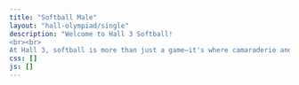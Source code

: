 ```yaml
---
title: "Softball Male"
layout: "hall-olympiad/single"
description: "Welcome to Hall 3 Softball!
<br><br>
At Hall 3, softball is more than just a game—it's where camaraderie and unforgettable memories are made! Whether you're a newbie or a pro, our trainings are designed for all skill levels and are led by top-tier player-coaches who will have you smashing balls out of the park. Join us for a thrilling, fun-filled sporting adventure. For more details, get in touch with our Softball Captains!"
css: []
js: []
---
```

